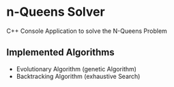 # n-Queens Solver

C++ Console Application to solve the N-Queens Problem

## Implemented Algorithms
  - Evolutionary Algorithm (genetic Algorithm)
  - Backtracking Algorithm (exhaustive Search)
